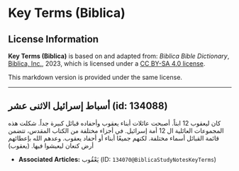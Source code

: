 # Key Terms (Biblica)

## License Information

**Key Terms (Biblica)** is based on and adapted from: _Biblica Bible Dictionary_, [Biblica, Inc.](https://www.biblica.com/), 2023, which is licensed under a [CC BY-SA 4.0 license](https://creativecommons.org/licenses/by-sa/4.0/legalcode.en).

This markdown version is provided under the same license.



--------------------------------

## أسباط إسرائيل الاثنى عشر (id: 134088)

كان ليعقوب 12 ابناً. أصبحت عائلات أبناء يعقوب وأحفاده قبائل كبيرة جداً. شكلت هذه المجموعات العائلية ال 12 أمة إسرائيل. في أجزاء مختلفة من الكتاب المقدس، تتضمن قائمة القبائل أسماء مختلفة. لكنهم جميعًا أبناء أو أحفاد يعقوب. وعدهم الله بإعطائهم أرض كنعان ليعيشوا فيها. (يعقوب)

* **Associated Articles:** يَعْقُوب (ID: `134070@BiblicaStudyNotesKeyTerms`)

